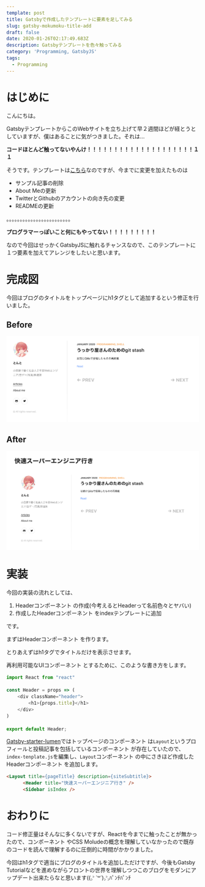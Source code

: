 ```yaml
---
template: post
title: Gatsbyで作成したテンプレートに要素を足してみる
slug: gatsby-mokumoku-title-add
draft: false
date: 2020-01-26T02:17:49.683Z
description: Gatsbyテンプレートを色々触ってみる
category: 'Programming, GatsbyJS'
tags:
  - Programming
---
```

# はじめに

こんにちは。

GatsbyテンプレートからこのWebサイトを立ち上げて早２週間ほどが経とうとしていますが、僕はあることに気がつきました。それは…



**コードほとんど触ってないやんけ！！！！！！！！！！！！！！！！！！！！１１**



そうです。テンプレートは[こちら](<https://github.com/alxshelepenok/gatsby-starter-lumen>)なのですが、今までに変更を加えたものは

* サンプル記事の削除
* About Meの更新
* TwitterとGithubのアカウントの向き先の変更
* READMEの更新



。。。。。。。。。。。。。。。。。。。。。。。。

**プログラマーっぽいこと何にもやってない！！！！！！！！！**



なので今回はせっかくGatsbyJSに触れるチャンスなので、このテンプレートに１つ要素を加えてアレンジをしたいと思います。



# 完成図

今回はブログのタイトルをトップページにh1タグとして追加するという修正を行いました。

## Before

![Title_Before](../../static/media/title_before.png)

## After

![Title_After](../../static/media/title_after.png)



# 実装

今回の実装の流れとしては、

1. Headerコンポーネント の作成(今考えるとHeaderって名前色々とヤバい)
2. 作成したHeaderコンポーネント をindexテンプレートに追加

です。



まずはHeaderコンポーネント を作ります。

とりあえずはh1タグでタイトルだけを表示させます。

再利用可能なUIコンポーネント とするために、このような書き方をします。

```javascript
import React from "react"

const Header = props => (
    <div className="header">
        <h1>{props.title}</h1>
    </div>
)

export default Header;
```



[Gatsby-starter-lumen](<https://github.com/alxshelepenok/gatsby-starter-lumen>)ではトップページのコンポーネント は`Layout`というプロフィールと投稿記事を包括しているコンポーネント が存在していたので、`index-tenplate.js`を編集し、`Layout`コンポーネント の中にさきほど作成したHeaderコンポーネント を追加します。

```html
<Layout title={pageTitle} description={siteSubtitle}>
      <Header title="快速スーパーエンジニア行き" />
      <Sidebar isIndex />
```



# おわりに

コード修正量はそんなに多くないですが、Reactを今までに触ったことが無かったので、コンポーネント やCSS Moludeの概念を理解していなかったので既存のコードを読んで理解するのに圧倒的に時間がかかりました。

今回はh1タグで適当にブログのタイトルを追加しただけですが、今後もGatsby Tutorialなどを進めながらフロントの世界を理解しつつこのブログをモダンにアップデート出来たらなと思います((꜆꜄ ˙꒳˙)꜆꜄꜆ﾊﾟﾝﾁﾊﾟﾝﾁ